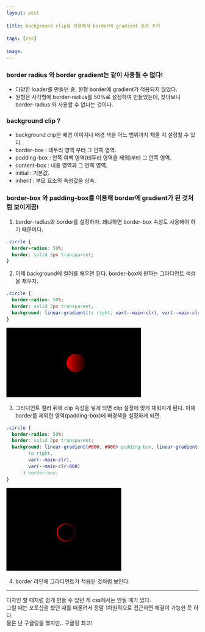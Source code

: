 ```yaml
---
layout: post

title: background clip을 이용해서 border에 gradient 효과 주기

tags: [css]

image:
---
```


### border radius 와 border gradient는 같이 사용될 수 없다!

- 다양한 loader를 만들던 중, 원형 border에 gradient가 적용되지 않았다.
- 원형은 사각형에 border-radius를 50%로 설정하여 만들었는데, 찾아보니 border-radius 와 사용할 수 없다는 것이다.

### background clip ?

- background clip은 배경 이미지나 배경 색을 어느 범위까지 채울 지 설정할 수 있다.
- border-box : 테두리 영역 부터 그 안쪽 영역.
- padding-box : 안쪽 여백 영역(테두리 영역을 제외)부터 그 안쪽 영역.
- content-box : 내용 영역과 그 안쪽 영역.
- initial : 기본값.
- inherit : 부모 요소의 속성값을 상속.

### border-box 와 padding-box를 이용해 border에 gradient가 된 것처럼 보이게끔!

1. border-radius와 border를 설정하자. 왜냐하면 border-box 속성도 사용해야 하기 때문이다.

```css
.circle {
  border-radius: 50%;
  border: solid 3px transparent;
}
```

2. 이제 background에 컬러를 채우면 된다. border-box에 원하는 그라디언트 색상을 채우자.

```css
.circle {
  border-radius: 50%;
  border: solid 3px transparent;
  background: linear-gradient(to right, var(--main-clr), var(--main-clr-800)) border-box;
}
```

<img src="/images/posts/border-gradient-01.png">

3. 그라디언트 컬러 뒤에 clip 속성을 넣게 되면 clip 설정에 맞게 채워지게 된다. 이제 border를 제외한 영역(padding-box)에 배경색을 설정하게 되면.

```css
.circle {
  border-radius: 50%;
  border: solid 3px transparent;
  background: linear-gradient(#000, #000) padding-box, linear-gradient(
        to right,
        var(--main-clr),
        var(--main-clr-800)
      ) border-box;
}
```

<img src="/images/posts/border-gradient-02.png">

4. border 라인에 그라디언트가 적용된 것처럼 보인다.

---

디자인 할 때처럼 쉽게 만들 수 있던 게 css에서는 안될 때가 있다. <br> 그럴 때는 포토샵을 썼던 때를 떠올려서 정말 1차원적으로 접근하면 해결이 가능한 듯 하다. <br> 물론 난 구글링을 했지만.. 구글링 최고!
